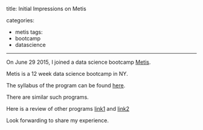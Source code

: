 title: Initial Impressions on Metis

categories:
- metis
tags:
- bootcamp
- datascience


---

On June 29 2015, I joined a data science bootcamp [Metis](http://www.thisismetis.com/data-science).

Metis is a 12 week data science bootcamp in NY. 

The syllabus of the program can be found [here](http://www.thisismetis.com/data-science).

There are similar such programs.
 
Here is a review of other programs [link1](http://www.skilledup.com/articles/list-data-science-bootcamps) and [link2](http://yet-another-data-blog.blogspot.com/2014/04/data-science-bootcamp-landscape-full.html)

Look forwarding to share my experience.